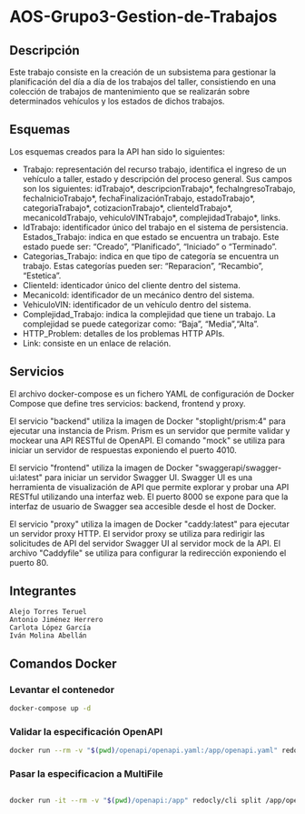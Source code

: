 # AOS-Grupo3-Gestion-de-Trabajos

## Descripción

Este trabajo consiste en la creación de un subsistema para gestionar la planificación del día a día de los trabajos del taller, consistiendo en una colección de trabajos de mantenimiento que se realizarán sobre determinados vehículos y los estados de dichos trabajos.

## Esquemas
Los esquemas creados para la API han sido lo siguientes:

- Trabajo: representación del recurso trabajo, identifica el ingreso de un vehículo a taller, estado y descripción del proceso general.   Sus campos son los siguientes: idTrabajo*, descripcionTrabajo*, fechaIngresoTrabajo, fechaInicioTrabajo*, fechaFinalizaciónTrabajo,   estadoTrabajo*, categoriaTrabajo*, cotizacionTrabajo*, clienteIdTrabajo*, mecanicoIdTrabajo, vehiculoVINTrabajo*, complejidadTrabajo*,    links.
- IdTrabajo: identificador único del trabajo en el sistema de persistencia.
Estados_Trabajo: indica en que estado se encuentra un trabajo. Este estado puede ser: “Creado”, “Planificado”, “Iniciado” o “Terminado”.
- Categorias_Trabajo: indica en que tipo de categoría se encuentra un trabajo. Estas categorías pueden ser: “Reparacion”, “Recambio”,     “Estetica”.
- ClienteId: identicador único del cliente dentro del sistema.
- MecanicoId: identificador de un mecánico dentro del sistema.
- VehiculoVIN: identificador de un vehículo dentro del sistema.
- Complejidad_Trabajo: indica la complejidad que tiene un trabajo. La complejidad se puede categorizar como: “Baja”, “Media”,“Alta”.
- HTTP_Problem: detalles de los problemas HTTP APIs.
- Link: consiste en un enlace de relación.
## Servicios

El archivo docker-compose es un fichero YAML de configuración de Docker Compose que define tres servicios: backend, frontend y proxy.

El servicio "backend" utiliza la imagen de Docker "stoplight/prism:4" para ejecutar una instancia de Prism. Prism es un servidor que permite validar y mockear una API RESTful de OpenAPI. El comando "mock" se utiliza para iniciar un servidor de respuestas exponiendo el puerto 4010.

El servicio "frontend" utiliza la imagen de Docker "swaggerapi/swagger-ui:latest" para iniciar un servidor Swagger UI. Swagger UI es una herramienta de visualización de API que permite explorar y probar una API RESTful utilizando una interfaz web. El puerto 8000 se expone para que la interfaz de usuario de Swagger sea accesible desde el host de Docker.

El servicio "proxy" utiliza la imagen de Docker "caddy:latest" para ejecutar un servidor proxy HTTP. El servidor proxy se utiliza para redirigir las solicitudes de API del servidor Swagger UI al servidor mock de la API. El archivo "Caddyfile" se utiliza para configurar la redirección exponiendo el puerto 80.


## Integrantes

    Alejo Torres Teruel
    Antonio Jiménez Herrero
    Carlota López García
    Iván Molina Abellán

## Comandos Docker

### Levantar el contenedor
```bash
docker-compose up -d
```
### Validar la especificación OpenAPI
```bash
docker run --rm -v "$(pwd)/openapi/openapi.yaml:/app/openapi.yaml" redocly/cli lint /app/openapi.yaml
```

### Pasar la especificacion a MultiFile
```bash

docker run -it --rm -v "$(pwd)/openapi:/app" redocly/cli split /app/openapi.yaml --outDir /app/multiFile

```